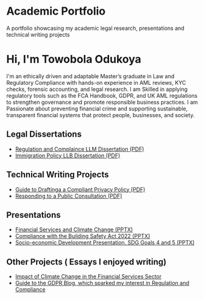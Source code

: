 # Academic Portfolio
A portfolio showcasing my academic legal research, presentations and technical writing projects 
# Hi, I'm Towobola Odukoya  

I'm an ethically driven and adaptable Master’s graduate in Law and Regulatory Compliance with hands-on experience in AML reviews, KYC checks, forensic accounting, and legal research. I am Skilled in applying regulatory tools such as the FCA Handbook, GDPR, and UK AML regulations to strengthen governance and promote responsible business practices. I am Passionate about preventing financial crime and supporting sustainable, transparent financial systems that protect people, businesses, and society.

## Legal Dissertations
- [Regulation and Complaince LLM Dissertation (PDF)](https://github.com/Towobola-Od/academic-portfolio/blob/main/LLM%20Data%20Protection%20Dissertation.pdf)
- [Immigration Policy LLB Dissertation (PDF)](https://github.com/Towobola-Od/academic-portfolio/blob/main/LLB%20Dissertation%20Immigration%20Law%20.pdf) 
  
## Technical Writing Projects
- [Guide to Draftinga a Compliant Privacy Policy (PDF)](https://github.com/Towobola-Od/academic-portfolio/blob/main/Guide%20to%20writing%20a%20Compliant%20privacy%20policy%20.pdf)
- [Responding to a Public Consultation (PDF)](https://github.com/Towobola-Od/academic-portfolio/blob/main/Responding%20to%20a%20Public%20Call%20.pdf)

## Presentations
- [Financial Services and Climate Change (PPTX)](https://github.com/Towobola-Od/academic-portfolio/blob/main/Climate%20Change%20in%20Financial%20Services%20.pdf)
- [Compliance with the Building Safety Act 2022 (PPTX)](https://github.com/Towobola-Od/academic-portfolio/blob/main/Understanding%20and%20Complying%20with%20the%20Building%20Safety%20Act-%20GROUP%202%20PRESENTATION%20(UPDATED).pptx)
- [Socio-economic Development Presentation. SDG Goals 4 and 5 (PPTX)](https://github.com/Towobola-Od/academic-portfolio/blob/main/Human%20trafficking%20Towo%20.pptx)
  
## Other Projects ( Essays I enjoyed writing) 
- [Impact of Climate Change in the Financial Services Sector ](https://github.com/Towobola-Od/academic-portfolio/blob/main/Imact%20of%20Climate%20Chnage%20in%20the%20Financial%20Services%20Industry%20.pdf)
- [Guide to the GDPR Blog, which sparked my interest in Regulation and Compliance](https://github.com/Towobola-Od/academic-portfolio/blob/main/Data%20privacy%20blog%202022.pdf)
  

